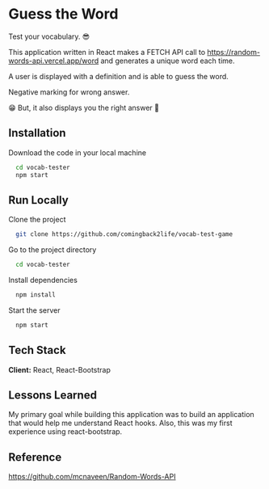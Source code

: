 
# Guess the Word

Test your vocabulary. :sunglasses:

This application written in React makes a FETCH API call to 
https://random-words-api.vercel.app/word
and generates a unique word each time. 

A user is displayed with a definition and is able to guess the word.

Negative marking for wrong answer. 

 :grin: But, it also displays you the right answer :100:

 


## Installation

Download the code in your local machine

```bash
  cd vocab-tester
  npm start
```
    
    
## Run Locally

Clone the project

```bash
  git clone https://github.com/comingback2life/vocab-test-game
```

Go to the project directory

```bash
  cd vocab-tester
```

Install dependencies

```bash
  npm install
```

Start the server

```bash
  npm start
```


## Tech Stack

**Client:** React, React-Bootstrap




## Lessons Learned

My primary goal while building this application was to build an application 
that would help me understand React hooks. Also, this was my first experience using react-bootstrap.


## Reference

https://github.com/mcnaveen/Random-Words-API